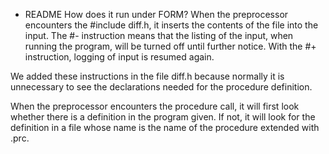 * README
How does it run under FORM? When the preprocessor encounters the #include diff.h, 
it inserts the contents of the file into the input. The #- instruction means that 
the listing of the input, when running the program, will be turned off until 
further notice. With the #+ instruction, logging of input is resumed again.

We added these instructions in the file diff.h because normally it is 
unnecessary to see the declarations needed for the procedure definition. 

When the preprocessor encounters the procedure call, it will first look
whether there is a definition in the program given. If not, it will look 
for the definition in a file whose name
is the name of the procedure extended with .prc.
